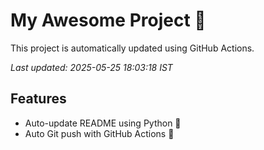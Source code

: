 # My Awesome Project 🚀

This project is automatically updated using GitHub Actions.

_Last updated: 2025-05-25 18:03:18 IST_

## Features
- Auto-update README using Python 🐍
- Auto Git push with GitHub Actions 🤖
